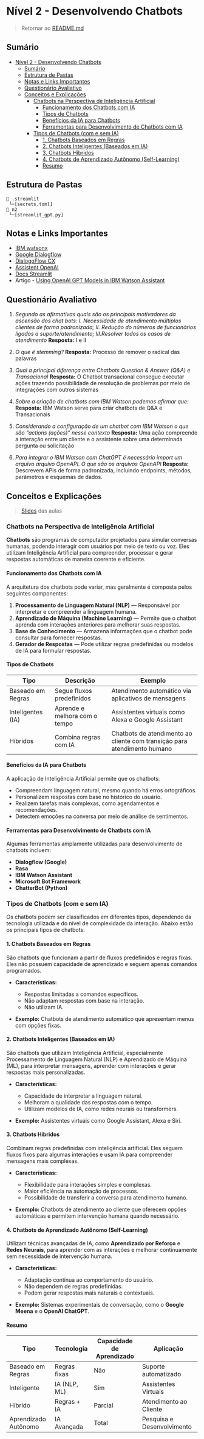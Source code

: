 # Nível 2 - Desenvolvendo Chatbots

> Retornar ao [README.md](../../../README.md)

## Sumário

- [Nível 2 - Desenvolvendo Chatbots](#nível-2---desenvolvendo-chatbots)
  - [Sumário](#sumário)
  - [Estrutura de Pastas](#estrutura-de-pastas)
  - [Notas e Links Importantes](#notas-e-links-importantes)
  - [Questionário Avaliativo](#questionário-avaliativo)
  - [Conceitos e Explicações](#conceitos-e-explicações)
    - [Chatbots na Perspectiva de Inteligência Artificial](#chatbots-na-perspectiva-de-inteligência-artificial)
      - [Funcionamento dos Chatbots com IA](#funcionamento-dos-chatbots-com-ia)
      - [Tipos de Chatbots](#tipos-de-chatbots)
      - [Benefícios da IA para Chatbots](#benefícios-da-ia-para-chatbots)
      - [Ferramentas para Desenvolvimento de Chatbots com IA](#ferramentas-para-desenvolvimento-de-chatbots-com-ia)
    - [Tipos de Chatbots (com e sem IA)](#tipos-de-chatbots-com-e-sem-ia)
      - [1. Chatbots Baseados em Regras](#1-chatbots-baseados-em-regras)
      - [2. Chatbots Inteligentes (Baseados em IA)](#2-chatbots-inteligentes-baseados-em-ia)
      - [3. Chatbots Híbridos](#3-chatbots-híbridos)
      - [4. Chatbots de Aprendizado Autônomo (Self-Learning)](#4-chatbots-de-aprendizado-autônomo-self-learning)
      - [Resumo](#resumo)

## Estrutura de Pastas

```plaintext
📁 .streamlit
 └─[secrets.toml]
📁 n2
 └─[streamlit_gpt.py]
```

## Notas e Links Importantes

- [IBM watsonx](https://dataplatform.cloud.ibm.com/wx/)
- [Google Dialogflow](https://dialogflow.cloud.google.com/)
- [DialogoFlow CX](https://dialogflow.cloud.google.com/cx/projects)
- [Assistent OpenAI](https://platform.openai.com/docs/assistants/overview)
- [Docs Streamlit](https://docs.streamlit.io/develop/tutorials/chat-and-llm-apps/build-conversational-apps)
- Artigo - [Using OpenAI GPT Models in IBM Watson Assistant](https://medium.com/@julian.kamil/using-openai-gpt-models-in-ibm-watson-assistant-350e19c25205)

## Questionário Avaliativo

1. *Segundo as afirmativas quais são os principais motivadores da ascensão dos chat bots: I. Necessidade de atendimento múltiplos clientes de forma padronizada; II. Redução do números de funcionários ligados a suporte/atendimento; III.Resolver todos os casos de atendimento* **Resposta:** I e II

2. *O que é stemming?* **Resposta:** Processo de remover o radical das palavras

3. *Qual a principal diferença entre Chatbots Question & Answer (Q&A) e Transacional* **Resposta:** O Chatbot transacional consegue executar ações trazendo possibilidade de resolução de problemas por meio de integrações com outros sistemas

4. *Sobre a criação de chatbots com IBM Watson podemos afirmar que:* **Resposta:** IBM Watson serve para criar chatbots de Q&A e Transacionais

5. *Considerando a configuração de um chatbot com IBM Watson o que são “actions (ações)” nesse contexto* **Resposta:** Uma ação compreende a interação entre um cliente e o assistente sobre uma determinada pergunta ou solicitação

6. *Para integrar o IBM Watson com ChatGPT é necessário import um arquivo arquivo OpenAPI. O que são os arquivos OpenAPI* **Resposta:** Descrevem APIs de forma padronizada, incluindo endpoints, métodos, parâmetros e esquemas de dados.

## Conceitos e Explicações

> [Slides](../pdf/n2.pdf) das aulas

### Chatbots na Perspectiva de Inteligência Artificial

**Chatbots** são programas de computador projetados para simular conversas humanas, podendo interagir com usuários por meio de texto ou voz. Eles utilizam Inteligência Artificial para compreender, processar e gerar respostas automáticas de maneira coerente e eficiente.

#### Funcionamento dos Chatbots com IA

A arquitetura dos chatbots pode variar, mas geralmente é composta pelos seguintes componentes:

1. **Processamento de Linguagem Natural (NLP)** — Responsável por interpretar e compreender a linguagem humana.
2. **Aprendizado de Máquina (Machine Learning)** — Permite que o chatbot aprenda com interações anteriores para melhorar suas respostas.
3. **Base de Conhecimento** — Armazena informações que o chatbot pode consultar para fornecer respostas.
4. **Gerador de Respostas** — Pode utilizar regras predefinidas ou modelos de IA para formular respostas.

#### Tipos de Chatbots

| Tipo                    | Descrição                          | Exemplo                     |
|--------------------------|---------------------------------------|-----------------------------|
| Baseado em Regras       | Segue fluxos predefinidos           | Atendimento automático via aplicativos de mensagens |
| Inteligentes (IA)        | Aprende e melhora com o tempo       | Assistentes virtuais como Alexa e Google Assistant |
| Híbridos                | Combina regras com IA              | Chatbots de atendimento ao cliente com transição para atendimento humano |

#### Benefícios da IA para Chatbots

A aplicação de Inteligência Artificial permite que os chatbots:

- Compreendam linguagem natural, mesmo quando há erros ortográficos.
- Personalizem respostas com base no histórico do usuário.
- Realizem tarefas mais complexas, como agendamentos e recomendações.
- Detectem emoções na conversa por meio de análise de sentimentos.

#### Ferramentas para Desenvolvimento de Chatbots com IA

Algumas ferramentas amplamente utilizadas para desenvolvimento de chatbots incluem:

- **Dialogflow (Google)**
- **Rasa**
- **IBM Watson Assistant**
- **Microsoft Bot Framework**
- **ChatterBot (Python)**

### Tipos de Chatbots (com e sem IA)

Os chatbots podem ser classificados em diferentes tipos, dependendo da tecnologia utilizada e do nível de complexidade da interação. Abaixo estão os principais tipos de chatbots:

#### 1. Chatbots Baseados em Regras

São chatbots que funcionam a partir de fluxos predefinidos e regras fixas. Eles não possuem capacidade de aprendizado e seguem apenas comandos programados.

- **Características:**
  - Respostas limitadas a comandos específicos.
  - Não adaptam respostas com base na interação.
  - Não utilizam IA.
  
- **Exemplo:** Chatbots de atendimento automático que apresentam menus com opções fixas.

#### 2. Chatbots Inteligentes (Baseados em IA)

São chatbots que utilizam Inteligência Artificial, especialmente Processamento de Linguagem Natural (NLP) e Aprendizado de Máquina (ML), para interpretar mensagens, aprender com interações e gerar respostas mais personalizadas.

- **Características:**
  - Capacidade de interpretar a linguagem natural.
  - Melhoram a qualidade das respostas com o tempo.
  - Utilizam modelos de IA, como redes neurais ou transformers.

- **Exemplo:** Assistentes virtuais como Google Assistant, Alexa e Siri.

#### 3. Chatbots Híbridos

Combinam regras predefinidas com inteligência artificial. Eles seguem fluxos fixos para algumas interações e usam IA para compreender mensagens mais complexas.

- **Características:**
  - Flexibilidade para interações simples e complexas.
  - Maior eficiência na automação de processos.
  - Possibilidade de transferir a conversa para atendimento humano.

- **Exemplo:** Chatbots de atendimento ao cliente que oferecem opções automáticas e permitem intervenção humana quando necessário.

#### 4. Chatbots de Aprendizado Autônomo (Self-Learning)

Utilizam técnicas avançadas de IA, como **Aprendizado por Reforço** e **Redes Neurais**, para aprender com as interações e melhorar continuamente sem necessidade de intervenção humana.

- **Características:**
  - Adaptação contínua ao comportamento do usuário.
  - Não dependem de regras predefinidas.
  - Podem gerar respostas mais naturais e contextuais.

- **Exemplo:** Sistemas experimentais de conversação, como o **Google Meena** e o **OpenAI ChatGPT**.

#### Resumo

| Tipo                         | Tecnologia           | Capacidade de Aprendizado | Aplicação               |
|-------------------------------|---------------------|--------------------------|-------------------------|
| Baseado em Regras            | Regras fixas       | Não                     | Suporte automatizado    |
| Inteligente                  | IA (NLP, ML)       | Sim                    | Assistentes Virtuais    |
| Híbrido                      | Regras + IA        | Parcial                | Atendimento ao Cliente  |
| Aprendizado Autônomo          | IA Avançada        | Total                 | Pesquisa e Desenvolvimento |
